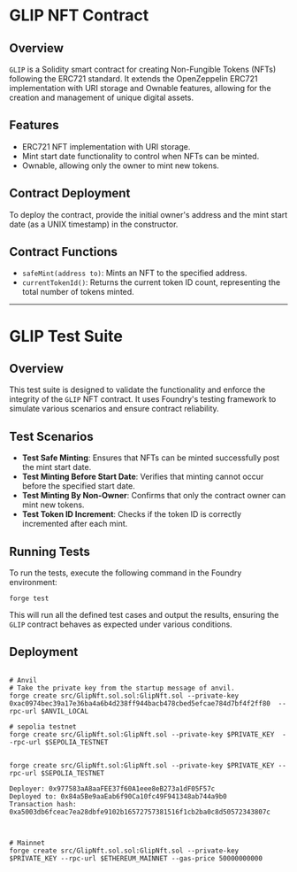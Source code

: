 # GLIP NFT Contract

## Overview
`GLIP` is a Solidity smart contract for creating Non-Fungible Tokens (NFTs) following the ERC721 standard. It extends the OpenZeppelin ERC721 implementation with URI storage and Ownable features, allowing for the creation and management of unique digital assets.

## Features
- ERC721 NFT implementation with URI storage.
- Mint start date functionality to control when NFTs can be minted.
- Ownable, allowing only the owner to mint new tokens.

## Contract Deployment
To deploy the contract, provide the initial owner's address and the mint start date (as a UNIX timestamp) in the constructor.

## Contract Functions
- `safeMint(address to)`: Mints an NFT to the specified address.
- `currentTokenId()`: Returns the current token ID count, representing the total number of tokens minted.

---

# GLIP Test Suite

## Overview
This test suite is designed to validate the functionality and enforce the integrity of the `GLIP` NFT contract. It uses Foundry's testing framework to simulate various scenarios and ensure contract reliability.

## Test Scenarios
- **Test Safe Minting**: Ensures that NFTs can be minted successfully post the mint start date.
- **Test Minting Before Start Date**: Verifies that minting cannot occur before the specified start date.
- **Test Minting By Non-Owner**: Confirms that only the contract owner can mint new tokens.
- **Test Token ID Increment**: Checks if the token ID is correctly incremented after each mint.

## Running Tests
To run the tests, execute the following command in the Foundry environment:

```shell
forge test
```

This will run all the defined test cases and output the results, ensuring the `GLIP` contract behaves as expected under various conditions.

## Deployment


```shell

# Anvil
# Take the private key from the startup message of anvil.
forge create src/GlipNft.sol.sol:GlipNft.sol --private-key 0xac0974bec39a17e36ba4a6b4d238ff944bacb478cbed5efcae784d7bf4f2ff80  --rpc-url $ANVIL_LOCAL 

# sepolia testnet
forge create src/GlipNft.sol:GlipNft.sol --private-key $PRIVATE_KEY  --rpc-url $SEPOLIA_TESTNET


forge create src/GlipNft.sol:GlipNft.sol --private-key $PRIVATE_KEY --rpc-url $SEPOLIA_TESTNET

Deployer: 0x977583aA8aaFEE37f60A1eee8eB273a1dF05F57c
Deployed to: 0x84a5Be9aaEab6f90Ca10fc49F941348ab744a9b0
Transaction hash: 0xa5003db6fceac7ea28dbfe9102b16572757381516f1cb2ba0c8d50572343807c



# Mainnet
forge create src/GlipNft.sol.sol:GlipNft.sol --private-key $PRIVATE_KEY --rpc-url $ETHEREUM_MAINNET --gas-price 50000000000




                                                                                                             
```

